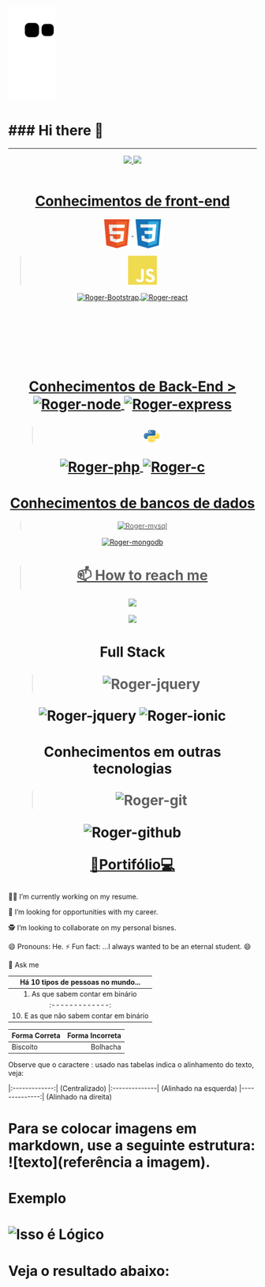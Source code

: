 <link rel="stylesheet" href="https://stackpath.bootstrapcdn.com/bootstrap/4.1.3/css/bootstrap.min.css" integrity="sha384-MCw98/SFnGE8fJT3GXwEOngsV7Zt27NXFoaoApmYm81iuXoPkFOJwJ8ERdknLPMO" crossorigin="anonymous">
<link rel="stylesheet" href="https://cdn.jsdelivr.net/gh/devicons/devicon@v2.14.0/devicon.min.css">

 ![Snake animation](https://github.com/Keykrono/Keykrono/blob/output/github-contribution-grid-snake.svg)

<h1>### Hi there 👋</h1>
<hr/>

<div align="center">
  <a href="https://github.com/Keykrono">
   <img height="180em" src="https://github-readme-stats.vercel.app/api?username=fsRoger&show_icons=true&theme=tokyonight&include_all_commits=true&count_private=true"/>
    
  <img height="180em" src="https://github-readme-stats.vercel.app/api/top-langs/?username=fsRoger&layout=compact&langs_count=7&theme=tokyonight"/>
</div>
  
<div align="center" style="spacebetween"><br>
  
  <h1> Conhecimentos de front-end </h1>
<img align="center" alt="Roger-HTML" height="60" width="60" src="https://raw.githubusercontent.com/devicons/devicon/master/icons/html5/html5-original.svg">
  
 <img align="center" alt="Roger-CSS" height="60" width="60" src="https://raw.githubusercontent.com/devicons/devicon/master/icons/css3/css3-original.svg">

  ><img align="center" alt="Roger-Js" height="60" width="60" src="https://raw.githubusercontent.com/devicons/devicon/master/icons/javascript/javascript-plain.svg">
 
  <img align="center" alt="Roger-Bootstrap" height="60" width="60" src="https://cdn.jsdelivr.net/gh/devicons/devicon/icons/bootstrap/bootstrap-original.svg" />
 
 <img align="center" alt="Roger-react" height="60" width="60" src="https://cdn.jsdelivr.net/gh/devicons/devicon/icons/react/react-original-wordmark.svg" />
 
 
  <br></br>
  <br></br>
  <br></br>
  <div align=center>
   <h1>Conhecimentos de Back-End       
   ><img align="center" alt="Roger-node" height="30" width="40" src="https://cdn.jsdelivr.net/gh/devicons/devicon/icons/nodejs/nodejs-plain-wordmark.svg" />
 
  <img align="center" alt="Roger-express" height="30" width="40" src="https://cdn.jsdelivr.net/gh/devicons/devicon/icons/express/express-original.svg" />
          
   ><img align="center" alt="Roger-Python" height="30" width="40" src="https://raw.githubusercontent.com/devicons/devicon/master/icons/python/python-original.svg">
  
   <img align="center" alt="Roger-php" height="30" width="40" src="https://cdn.jsdelivr.net/gh/devicons/devicon/icons/php/php-original.svg" />
  
  
   <img align="center" alt="Roger-c" height="30" width="40" src="https://cdn.jsdelivr.net/gh/devicons/devicon/icons/c/c-original.svg" />



 <h1>Conhecimentos de bancos de dados</h1>

 
  ><img align="center" alt="Roger-mysql" height="30" width="40" margin="20px" src="https://cdn.jsdelivr.net/gh/devicons/devicon/icons/mysql/mysql-original-wordmark.svg" />
   
  <img align="center" alt="Roger-mongodb" height="30" width="40" src="https://cdn.jsdelivr.net/gh/devicons/devicon/icons/mongodb/mongodb-plain-wordmark.svg" />
 
  > <h1> 📫 How to reach me </h1>
   

   <a href = "mailto:keykrono117@gmail.com"><img src="https://img.shields.io/badge/-Gmail-%23333?style=for-the-badge&logo=gmail&logoColor=white" target="_blank"></a>
   
   <a href="https://www.linkedin.com/in/roger-ferreira-da-silva-982242214/"><img src="https://img.shields.io/badge/LinkedIn-0077B5?style=for-the-badge&logo=linkedin&logoColor=white" target="_blank"></a>
              
  
          
 <h1> Full Stack
  
  ><img align="center" alt="Roger-jquery" height="60" width="60" src="https://cdn.jsdelivr.net/gh/devicons/devicon/icons/jquery/jquery-original.svg" />

  <img align="center" alt="Roger-jquery" height="60" width="60" src="https://cdn.jsdelivr.net/gh/devicons/devicon/icons/typescript/typescript-original.svg" />
                   
  <img align="center" alt="Roger-ionic" height="60" margin="60" width="60" src="https://cdn.jsdelivr.net/gh/devicons/devicon/icons/ionic/ionic-original.svg" />
  
  
 <h1> Conhecimentos em outras tecnologias
  
  ><img align="center" alt="Roger-git" height="80" width="80" src="https://cdn.jsdelivr.net/gh/devicons/devicon/icons/git/git-plain-wordmark.svg" />
  
  <img align="center" alt="Roger-github" height="80" width="80" src="https://cdn.jsdelivr.net/gh/devicons/devicon/icons/github/github-original.svg" />
          
   
   <a href="https://keykrono.github.io/fsRoger/">🧑‍Portifólio💻</a>
  
  
 
</div>
  <img align="right" alt="" height="150" style="border-radius:50px;" src="">
</div>

👨‍🎓 I’m currently working on my resume.

🧗 I’m looking for opportunities with my career.

🕵️ I’m looking to collaborate on my personal bisnes.
 
😄 Pronouns: He.
⚡ Fun fact: ...I always wanted to be an eternal student. 😄

💬 Ask me
 
 |**Há 10 tipos de pessoas no mundo...**|
 |:-----------------------------------------:|
 |1. As que sabem contar em binário|
 |:-------------:|
 |10. E as que não sabem contar em binário|

|Forma Correta|Forma Incorreta|
|:-----|---------:|
 |Biscoito|Bolhacha|

 Observe que o caractere : usado nas tabelas indica o 
 alinhamento do texto, veja:

|:-------------:| (Centralizado)
 |:--------------| (Alinhado na esquerda)
 |--------------:| (Alinhado na direita)
 
 
 # Para se colocar imagens em markdown, use a seguinte estrutura: ![texto](referência a imagem).
#
# Exemplo
#
# ![Isso é Lógico](https://user-images.githubusercontent.com/62623572/80289460-eb992780-8714-11ea-98a3-1874cb5f2e22.png)
#
# Veja o resultado abaixo:

